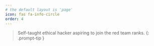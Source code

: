 ```yaml
---
# the default layout is 'page'
icon: fas fa-info-circle
order: 4
---
```


> Self-taught ethical hacker aspiring to join the red team ranks.
{: .prompt-tip }
